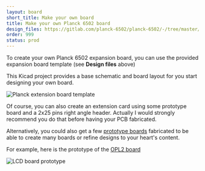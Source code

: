 ```yaml
---
layout: board
short_title: Make your own board
title: Make your own Planck 6502 board
design_files: https://gitlab.com/planck-6502/planck-6502/-/tree/master/Hardware/template
order: 999
status: prod
---
```


To create your own Planck 6502 expansion board, you can use the provided expansion board template (see **Design files** above)

This Kicad project provides a base schematic and board layout for you start designing your own board.

![Planck extension board template](/img/planck_board.png)

Of course, you can also create an extension card using some prototype board and a 2x25 pins right angle header.
Actually I would strongly recommend you do that before having your PCB fabricated.

Alternatively, you could also get a few [prototype boards](/Hardware/proto) fabricated to be able to create many boards or refine designs to your heart's content.

For example, here is the prototype of the [OPL2 board](/Hardware/opl2)

![LCD board prototype](/img/opl2-sound-card.jpg)